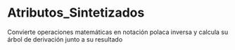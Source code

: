 # Atributos_Sintetizados
Convierte operaciones matemáticas en notación polaca inversa y calcula su árbol de derivación junto a su resultado
